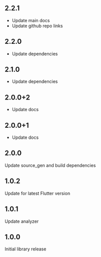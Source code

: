 ## 2.2.1

- Update main docs
- Update github repo links

## 2.2.0

- Update dependencies

## 2.1.0

- Update dependencies

## 2.0.0+2

- Update docs

## 2.0.0+1

- Update docs

## 2.0.0

Update source_gen and build dependencies

## 1.0.2

Update for latest Flutter version

## 1.0.1

Update analyzer

## 1.0.0

Initial library release
